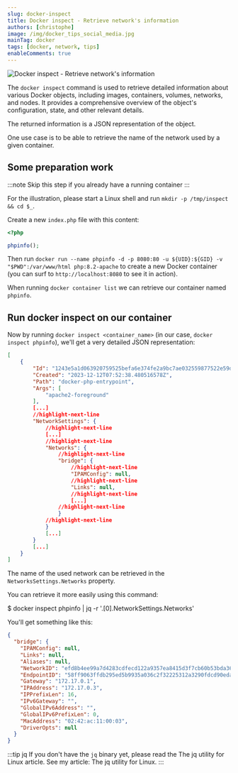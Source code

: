 ```yaml
---
slug: docker-inspect
title: Docker inspect - Retrieve network's information
authors: [christophe]
image: /img/docker_tips_social_media.jpg
mainTag: docker
tags: [docker, network, tips]
enableComments: true
---
```

![Docker inspect - Retrieve network's information](/img/docker_tips_banner.jpg)

The `docker inspect` command is used to retrieve detailed information about various Docker objects, including images, containers, volumes, networks, and nodes. It provides a comprehensive overview of the object's configuration, state, and other relevant details.

The returned information is a JSON representation of the object.

One use case is to be able to retrieve the name of the network used by a given container.

<!-- truncate -->

## Some preparation work

:::note Skip this step if you already have a running container
:::

For the illustration, please start a Linux shell and run `mkdir -p /tmp/inspect && cd $_`.

Create a new `index.php` file with this content:

<Snippet filename="index.php">

```php
<?php

phpinfo();
```

</Snippet>

Then run `docker run --name phpinfo -d -p 8080:80 -u ${UID}:${GID} -v "$PWD":/var/www/html php:8.2-apache` to create a new Docker container (you can surf to `http://localhost:8080` to see it in action).

When running `docker container list` we can retrieve our container named `phpinfo`.

## Run docker inspect on our container

Now by running `docker inspect <container_name>` (in our case, `docker inspect phpinfo`), we'll get a very detailed JSON representation:

```json
[
    {
        "Id": "1243e5a1d063920759525befa6e374fe2a9bc7ae032559877522e59d7afdc6e8",
        "Created": "2023-12-12T07:52:38.480516578Z",
        "Path": "docker-php-entrypoint",
        "Args": [
            "apache2-foreground"
        ],
        [...]
        //highlight-next-line
        "NetworkSettings": {
            //highlight-next-line
            [...]
            //highlight-next-line
            "Networks": {
                //highlight-next-line
                "bridge": {
                    //highlight-next-line
                    "IPAMConfig": null,
                    //highlight-next-line
                    "Links": null,
                    //highlight-next-line
                    [...]
                //highlight-next-line
                }
            //highlight-next-line
            }
            [...]
        }
        [...]
    }
]
```

The name of the used network can be retrieved in the `NetworksSettings.Networks` property.

You can retrieve it more easily using this command:

<Terminal>
$ docker inspect phpinfo | jq -r '.[0].NetworkSettings.Networks'
</Terminal>

You'll get something like this:

```json
{
  "bridge": {
    "IPAMConfig": null,
    "Links": null,
    "Aliases": null,
    "NetworkID": "efd8b4ee99a7d4283cdfecd122a9357ea8415d3f7cb60b53bda36f1f08d76847",
    "EndpointID": "58ff9063ffdb295ed5b9935a036c2f32225312a3290fdcd90eda96e5f5b6c12b",
    "Gateway": "172.17.0.1",
    "IPAddress": "172.17.0.3",
    "IPPrefixLen": 16,
    "IPv6Gateway": "",
    "GlobalIPv6Address": "",
    "GlobalIPv6PrefixLen": 0,
    "MacAddress": "02:42:ac:11:00:03",
    "DriverOpts": null
  }
}
```

:::tip jq
If you don't have the `jq` binary yet, please read the <Link to="/blog/linux-jq">The jq utility for Linux</Link> article. See my article: <Link to="/blog/linux-jq">The jq utility for Linux</Link>.
:::
